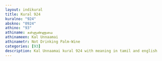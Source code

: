 ```yaml
---
layout: indikural
title: Kural 924
kuralno: "924"
abskno: "0924"
athino: "93"
athiname: கள்ளுண்ணாமை
athinameen: Kal Unnaamai
athinametr: Not Drinking Palm-Wine
categories: [93]
description: Kal Unnaamai kural 924 with meaning in tamil and english 
---
```



